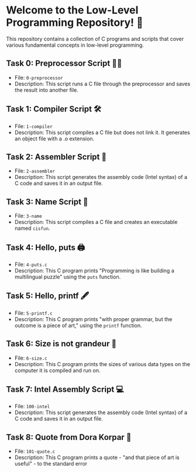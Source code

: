 # Welcome to the Low-Level Programming Repository! 🚀

This repository contains a collection of C programs and scripts that cover various fundamental concepts in low-level programming.

## Task 0: Preprocessor Script 👨‍💻
- File: `0-preprocessor`
- Description: This script runs a C file through the preprocessor and saves the result into another file.

## Task 1: Compiler Script 🛠️
- File: `1-compiler`
- Description: This script compiles a C file but does not link it. It generates an object file with a .o extension.

## Task 2: Assembler Script 🔧
- File: `2-assembler`
- Description: This script generates the assembly code (Intel syntax) of a C code and saves it in an output file.

## Task 3: Name Script 📛
- File: `3-name`
- Description: This script compiles a C file and creates an executable named `cisfun`.

## Task 4: Hello, puts 🖨️
- File: `4-puts.c`
- Description: This C program prints "Programming is like building a multilingual puzzle" using the `puts` function.

## Task 5: Hello, printf 🖋️
- File: `5-printf.c`
- Description: This C program prints "with proper grammar, but the outcome is a piece of art," using the `printf` function.

## Task 6: Size is not grandeur 📏
- File: `6-size.c`
- Description: This C program prints the sizes of various data types on the computer it is compiled and run on.

## Task 7: Intel Assembly Script 💻
- File: `100-intel`
- Description: This script generates the assembly code (Intel syntax) of a C code and saves it in an output file.

## Task 8: Quote from Dora Korpar 📜
- File: `101-quote.c`
- Description: This C program prints a quote - "and that piece of art is useful" - to the standard error
